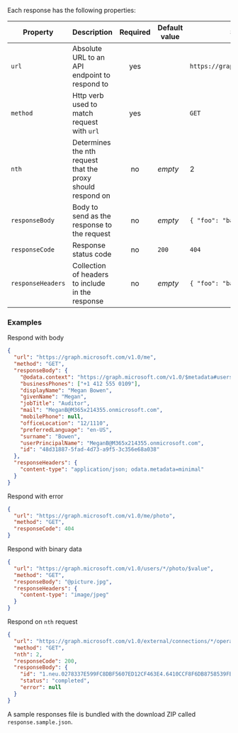 Each response has the following properties:

| Property          | Description                                                 | Required | Default value | Sample value                          |
| ----------------- | ----------------------------------------------------------- | :------: | ------------- | ------------------------------------- |
| `url`             | Absolute URL to an API endpoint to respond to               |   yes    |               | `https://graph.microsoft.com/v1.0/me` |
| `method`          | Http verb used to match request with `url`   |   yes    |               | `GET`                                 |
| `nth`             | Determines the nth request that the proxy should respond on |    no    | _empty_       | 2                                     |
| `responseBody`    | Body to send as the response to the request                 |    no    | _empty_       | `{ "foo": "bar" }`                    |
| `responseCode`    | Response status code                                        |    no    | `200`         | `404`                                 |
| `responseHeaders` | Collection of headers to include in the response            |    no    | _empty_       | `{ "foo": "bar" }`                    |

### Examples

Respond with body

```json
{
  "url": "https://graph.microsoft.com/v1.0/me",
  "method": "GET",
  "responseBody": {
    "@odata.context": "https://graph.microsoft.com/v1.0/$metadata#users/$entity",
    "businessPhones": ["+1 412 555 0109"],
    "displayName": "Megan Bowen",
    "givenName": "Megan",
    "jobTitle": "Auditor",
    "mail": "MeganB@M365x214355.onmicrosoft.com",
    "mobilePhone": null,
    "officeLocation": "12/1110",
    "preferredLanguage": "en-US",
    "surname": "Bowen",
    "userPrincipalName": "MeganB@M365x214355.onmicrosoft.com",
    "id": "48d31887-5fad-4d73-a9f5-3c356e68a038"
  },
  "responseHeaders": {
    "content-type": "application/json; odata.metadata=minimal"
  }
}
```

Respond with error

```json
{
  "url": "https://graph.microsoft.com/v1.0/me/photo",
  "method": "GET",
  "responseCode": 404
}
```

Respond with binary data

```json
{
  "url": "https://graph.microsoft.com/v1.0/users/*/photo/$value",
  "method": "GET",
  "responseBody": "@picture.jpg",
  "responseHeaders": {
    "content-type": "image/jpeg"
  }
}
```

Respond on `nth` request

```json
{
  "url": "https://graph.microsoft.com/v1.0/external/connections/*/operations/*",
  "method": "GET",
  "nth": 2,
  "responseCode": 200,
  "responseBody": {
    "id": "1.neu.0278337E599FC8DBF5607ED12CF463E4.6410CCF8F6DB8758539FB58EB56BF8DC",
    "status": "completed",
    "error": null
  }
}
```

A sample responses file is bundled with the download ZIP called `response.sample.json`.
